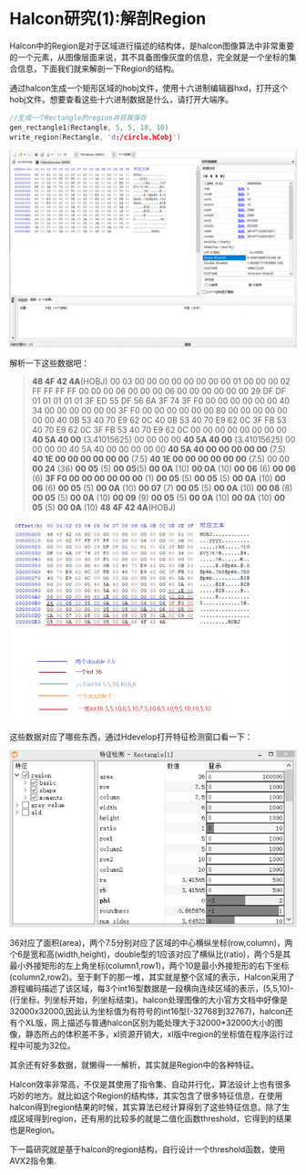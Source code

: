 # Halcon研究(1):解剖Region
Halcon中的Region是对于区域进行描述的结构体，是halcon图像算法中非常重要的一个元素，从图像层面来说，其不具备图像灰度的信息，完全就是一个坐标的集合信息，下面我们就来解剖一下Region的结构。


通过halcon生成一个矩形区域的hobj文件，使用十六进制编辑器hxd，打开这个hobj文件。想要查看这些十六进制数据是什么，请打开大端序。
```C
//生成一个Rectangle的region并将其保存
gen_rectangle1(Rectangle, 5, 5, 10, 10)
write_region(Rectangle, 'd:/circle.hCobj')
```
![](img/rect_hex.png?raw=true)

解析一下这些数据吧：

> **48 4F 42 4A**(HOBJ) 00 03 00 00 00 00 00 00 00 00 01 00 00 00 02 FF FF FF FF 00 00 00 06 00 00 00 06 00 00 00 00 00 00 29 DF DF 01 01 01 01 01 3F ED 55 DF 56 6A 3F 74 3F F0 00 00 00 00 00 00 40 34 00 00 00 00 00 00 3F F0 00 00 00 00 00 00 80 00 00 00 00 00 00 00 40 0B 53 40 70 E9 62 0C 40 0B 53 40 70 E9 62 0C 3F FB 53 40 70 E9 62 0C 3F FB 53 40 70 E9 62 0C 00 00 00 00 00 00 00 00 **40 5A 40 00** (3.41015625) 00 00 00 00 **40 5A 40 00** (3.41015625) 00 00 00 00 40 5A 40 00 00 00 00 00 **40 5A 40 00 00 00 00 00** (7.5) **40 1E 00 00 00 00 00 00** (7.5) **40 1E 00 00 00 00 00 00** (7.5) 00 00 **00 24** (36) **00 05** (5) **00 05**(5) **00 0A** (10) **00 0A** (10) **00 06** (6) **00 06** (6) **3F F0 00 00 00 00 00 00** (1) **00 05** (5) **00 05** (5) **00 0A** (10) **00 06** (6) **00 05** (5) **00 0A** (10) **00 07** (7) **00 05** (5) **00 0A** (10) **00 08** (8) **00 05** (5) **00 0A** (10) **00 09** (9) **00 05** (5) **00 0A** (10) **00 0A** (10) **00 05** (5) **00 0A** (10) **48 4F 42 4A**(HOBJ)

![](img/read_hex.png?raw=true)

这些数据对应了哪些东西，通过Hdevelop打开特征检测窗口看一下：

![](img/feature.png?raw=true)

36对应了面积(area)，两个7.5分别对应了区域的中心横纵坐标(row,column)，两个6是宽和高(width,height)，double型的1应该对应了横纵比(ratio)，两个5是其最小外接矩形的左上角坐标(column1,row1)，两个10是最小外接矩形的右下坐标(column2,row2)。至于剩下的那一堆，其实就是整个区域的表示，Halcon采用了游程编码描述了该区域，每3个int16型数据是一段横向连续区域的表示，(5,5,10)-(行坐标，列坐标开始，列坐标结束)。halcon处理图像的大小官方文档中好像是32000x32000,因此认为坐标值为有符号的int16型(-32768到32767)，halcon还有个XL版，网上描述与普通halcon区别为能处理大于32000*32000大小的图像，静态所占的体积差不多，xl资源开销大，xl版中region的坐标值在程序运行过程中可能为32位。

其余还有好多数据，就懒得一一解析，其实就是Region中的各种特征。

Halcon效率非常高，不仅是其使用了指令集、自动并行化，算法设计上也有很多巧妙的地方。就比如这个Region的结构体，其实包含了很多特征信息，在使用halcon得到region结果的时候，其实算法已经计算得到了这些特征信息。除了生成区域得到region，还有用的比较多的就是二值化函数threshold，它得到的结果也是Region。

下一篇研究就是基于halcon的region结构，自行设计一个threshold函数，使用AVX2指令集.

